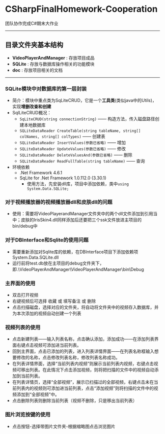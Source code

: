 ﻿# CSharpFinalHomework-Cooperation
团队协作完成C#期末大作业
*********************
## 目录文件夹基本结构
  * **VideoPlayerAndManager** : 存放项目成品
  * **SQLite** : 存放与数据库操作相关的功能模块
  * **doc** : 存放项目相关的文档


*************

### SQLite模块中对数据库的第一层封装 

* 简介：模块中重点类为SqLiteCRUD，它是一个**工具类**(类似java中的Utils)，实现**增删改查和创建**
* SqlLiteCRUD概况：
  * `SqLiteCRUD(string connectionString)` —— 构造方法，传入磁盘路径创建本地数据库
  * `SQLiteDataReader CreateTable(string tableName, string[] colNames, string[] colTypes)` —— 创建表
  * `SQLiteDataReader InsertValues(参数已省略)` —— 增加
  *  `SQLiteDataReader UpdateValues(参数已省略)` —— 修改
  * `SQLiteDataReader DeleteValuesAnd(参数已省略)` —— 删除
  *  `SQLiteDataReader ReadFullTable(string tableName)` —— 查询
* 环境依赖
  * .Net Framework 4.6.1
  * SqLite for .Net Framework 1.0.112.0 (3.30.1)
    * 使用方法，先安装dll库，项目中添加依赖，类中`using System.Data.SQLite;`

### 对于视频播放器的视频播放器dll和皮肤dll的问题

* 使用：需要将VideoPlayerandManager文件夹中的两个dll文件添加到引用当中；皮肤的IrisSkin4.dll同样添加后还要把三个ssk文件放进主项目的bin/debug中

### 对于DBInterface和Sqlite的使用问题
* 需要重新添加对Sqlite库的依赖，在DBInterface项目下添加依赖项System.Data.SQLite.dll
* 运行前将test.db放在主项目的debug文件夹下，即.\VideoPlayerAndManager\VideoPlayerAndManager\bin\Debug

### 主界面的使用

* 双击打开视频
* 右键视频后可选择 收藏 或 填写备注 或 删除
* 点击扫描磁盘，选择对应的文件夹，将自动将文件夹中的视频存入数据库，并为本次添加的视频自动创建一个列表

### 视频列表的使用

* 点击新建列表——输入列表名称，点击确认添加，添加成功——在添加列表界面右键点击视频可添加进当前列表。
* 回到主界面，点击已添加的列表，进入列表详情界面——在列表名称框输入想要修改的名称，点击修改列表名称，修改列表名称成功。
* 在列表详情界面，选择“当前列表内视频”则展示当前列表内视频，右键点击视频可移出列表。在此情况下点击添加视频，则将把扫描的文件中的视频自动添加到当前列表。
* 在列表详情页，选择“全部视频”，展示已扫描过的全部视频，右键点击未在当前列表内的视频则可添加进当前列表，点击“添加视频”则将扫描的文件中的视频添加到“全部视频”中。
* 点击删除列表则删除当前列表（视频不删除，只是移出当前列表）

### 图片浏览按键的使用

* 点击按钮-选择带图片文件夹-根据缩略图点击浏览图片